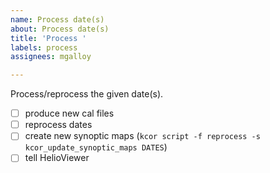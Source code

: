 ```yaml
---
name: Process date(s)
about: Process date(s)
title: 'Process '
labels: process
assignees: mgalloy

---
```


Process/reprocess the given date(s).

- [ ] produce new cal files
- [ ] reprocess dates
- [ ] create new synoptic maps (`kcor script -f reprocess -s kcor_update_synoptic_maps DATES`)
- [ ] tell HelioViewer
